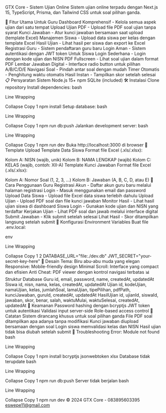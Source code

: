 GTX Core - Sistem Ujian Online
Sistem ujian online terpadu dengan Next.js 15, TypeScript, Prisma, dan Tailwind CSS untuk soal pilihan ganda.

🚀 Fitur Utama
Untuk Guru
Dashboard Komprehensif - Kelola semua aspek ujian dari satu tempat
Upload Ujian PDF - Upload file PDF soal ujian tanpa syarat
Kunci Jawaban - Atur kunci jawaban bersamaan saat upload (template Excel)
Manajemen Siswa - Upload data siswa per kelas dengan template Excel
Hasil Ujian - Lihat hasil per siswa dan export ke Excel
Registrasi Guru - Sistem pendaftaran guru baru
Login Aman - Sistem autentikasi dengan JWT token
Untuk Siswa
Login Sederhana - Login dengan kode ujian dan NISN
PDF Fullscreen - Lihat soal ujian dalam format PDF
Lembar Jawaban Digital - Interface radio button untuk pilihan A/B/C/D/E
Navigasi Soal - Pindah antar soal dengan mudah
Timer Otomatis - Penghitung waktu otomatis
Hasil Instan - Tampilkan skor setelah selesai
📋 Persyaratan Sistem
Node.js 15+
npm
SQLite (included)
🛠️ Instalasi
Clone repository
Install dependencies:
bash

Line Wrapping

Collapse
Copy
1
npm install
Setup database:
bash

Line Wrapping

Collapse
Copy
1
npm run db:push
Jalankan development server:
bash

Line Wrapping

Collapse
Copy
1
npm run dev
Buka http://localhost:3000 di browser
📁 Template Upload
Template Data Siswa
Format file Excel (.xls/.xlsx):

Kolom A: NISN (wajib, unik)
Kolom B: NAMA LENGKAP (wajib)
Kolom C: KELAS (wajib, contoh: XII-A)
Template Kunci Jawaban
Format file Excel (.xls/.xlsx):

Kolom A: Nomor Soal (1, 2, 3, ...)
Kolom B: Jawaban (A, B, C, D, atau E)
🎯 Cara Penggunaan
Guru
Registrasi Akun - Daftar akun guru baru melalui halaman registrasi
Login - Masuk menggunakan email dan password
Upload Data Siswa - Upload file Excel data siswa terlebih dahulu
Upload Ujian - Upload PDF soal dan file kunci jawaban
Monitor Hasil - Lihat hasil ujian siswa di dashboard
Siswa
Login - Gunakan kode ujian dan NISN yang terdaftar
Kerjakan Ujian - Lihat PDF soal dan jawab melalui interface digital
Submit Jawaban - Klik submit setelah selesai
Lihat Hasil - Skor ditampilkan langsung setelah submit
🔧 Konfigurasi
Environment Variables
Buat file .env.local:

env

Line Wrapping

Collapse
Copy
1
2
DATABASE_URL="file:./dev.db"
JWT_SECRET="your-secret-key-here"
🎨 Desain
Tema: Biru abu-abu muda yang elegan
Responsive: Mobile-friendly design
Minimal Scroll: Interface yang compact dan efisien
Anti Cheat: PDF viewer dengan kontrol navigasi terbatas
📊 Struktur Database
Guru
id, email, password, name, createdAt, updatedAt
Siswa
id, nisn, nama, kelas, createdAt, updatedAt
Ujian
id, kodeUjian, namaUjian, kelas, jumlahSoal, lamaUjian, tipePilihan, pdfPath, kunciJawaban, guruId, createdAt, updatedAt
HasilUjian
id, ujianId, siswaId, jawaban, skor, benar, salah, waktuMulai, waktuSelesai, createdAt, updatedAt
🔐 Keamanan
Password hashing dengan bcryptjs
JWT token untuk autentikasi
Validasi input server-side
Role-based access control
📝 Catatan
Sistem dirancang khusus untuk soal pilihan ganda
File PDF soal ditampilkan apa adanya tanpa modifikasi
Kunci jawaban diupload bersamaan dengan soal
Login siswa memvalidasi kelas dan NISN
Hasil ujian tidak bisa diubah setelah submit
🐛 Troubleshooting
Error: Module not found
bash

Line Wrapping

Collapse
Copy
1
npm install bcryptjs jsonwebtoken xlsx
Database tidak terupdate
bash

Line Wrapping

Collapse
Copy
1
npm run db:push
Server tidak berjalan
bash

Line Wrapping

Collapse
Copy
1
npm run dev
© 2024 GTX Core - 083895603395 eswepe11@gmail.com


